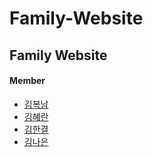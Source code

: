 # Family-Website

<!doctype html>
<html>
<head>
  <title>"Family Website"</title>
  <meta charset="utf-8">
</head>
<body>
  <h2>Family Website</h2>
  <h4>Member</h4>
  <ul>
    <li><a href="file:///C:/학교활동/Programing/For%20daddy.html">김복남<a></li>
    <li><a href="file:///C:/학교활동/Programing/For%20Mommy.html">김혜란</a></li>
    <li><a href="file:///C:/학교활동/Programing/For%20Son.html">김한결</a></li>
    <li><a href="file:///C:/학교활동/Programing/For%20Daughter.html">김나은</a></li>
  </ul>
